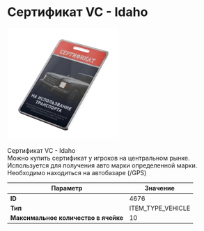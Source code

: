 # Сертификат VC - Idaho

![Item Image](../img/4676.webp?raw=true)

Сертификат VC - Idaho<br>Можно купить сертификат у игроков на центральном рынке.<br>Используется для получения авто марки определенной марки.<br>Необходимо находиться на автобазаре (/GPS)


| Параметр | Значение |
|----------|----------|
| **ID** | 4676 |
| **Тип** | ITEM_TYPE_VEHICLE |
| **Максимальное количество в ячейке** | 10 |

